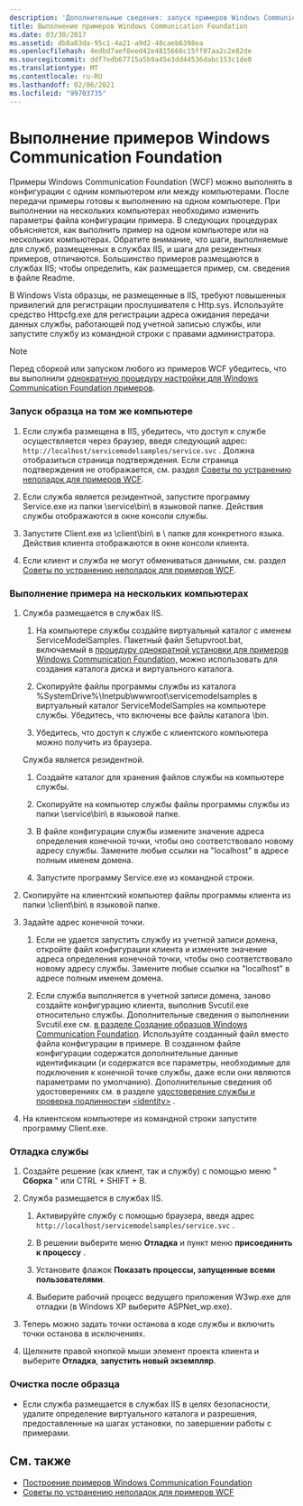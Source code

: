 ```yaml
---
description: 'Дополнительные сведения: запуск примеров Windows Communication Foundation'
title: Выполнение примеров Windows Communication Foundation
ms.date: 03/30/2017
ms.assetid: db8a83da-95c1-4a21-a9d2-48caeb6398ea
ms.openlocfilehash: 4edbd7aef8eed42e4815666c15ff07aa2c2e82de
ms.sourcegitcommit: ddf7edb67715a5b9a45e3dd44536dabc153c1de0
ms.translationtype: MT
ms.contentlocale: ru-RU
ms.lasthandoff: 02/06/2021
ms.locfileid: "99703735"
---
```

# <a name="running-the-windows-communication-foundation-samples"></a>Выполнение примеров Windows Communication Foundation

Примеры Windows Communication Foundation (WCF) можно выполнять в конфигурации с одним компьютером или между компьютерами. После передачи примеры готовы к выполнению на одном компьютере. При выполнении на нескольких компьютерах необходимо изменить параметры файла конфигурации примера. В следующих процедурах объясняется, как выполнить пример на одном компьютере или на нескольких компьютерах. Обратите внимание, что шаги, выполняемые для служб, размещенных в службах IIS, и шаги для резидентных примеров, отличаются. Большинство примеров размещаются в службах IIS; чтобы определить, как размещается пример, см. сведения в файле Readme.  
  
 В Windows Vista образцы, не размещенные в IIS, требуют повышенных привилегий для регистрации прослушивателя с Http.sys. Используйте средство Httpcfg.exe для регистрации адреса ожидания передачи данных службы, работающей под учетной записью службы, или запустите службу из командной строки с правами администратора.  
  
> [!NOTE]
> Перед сборкой или запуском любого из примеров WCF убедитесь, что вы выполнили [однократную процедуру настройки для Windows Communication Foundation примеров](one-time-setup-procedure-for-the-wcf-samples.md).  
  
### <a name="to-run-the-sample-on-the-same-machine"></a>Запуск образца на том же компьютере  
  
1. Если служба размещена в IIS, убедитесь, что доступ к службе осуществляется через браузер, введя следующий адрес: `http://localhost/servicemodelsamples/service.svc` . Должна отобразиться страница подтверждения. Если страница подтверждения не отображается, см. раздел [Советы по устранению неполадок для примеров WCF](/previous-versions/dotnet/netframework-3.5/ms751511(v=vs.90)).  
  
2. Если служба является резидентной, запустите программу Service.exe из папки \service\bin\ в языковой папке. Действия службы отображаются в окне консоли службы.  
  
3. Запустите Client.exe из \client\bin\ в \\ папке для конкретного языка. Действия клиента отображаются в окне консоли клиента.  
  
4. Если клиент и служба не могут обмениваться данными, см. раздел [Советы по устранению неполадок для примеров WCF](/previous-versions/dotnet/netframework-3.5/ms751511(v=vs.90)).  
  
### <a name="to-run-the-sample-across-machines"></a>Выполнение примера на нескольких компьютерах  
  
1. Служба размещается в службах IIS.  
  
    1. На компьютере службы создайте виртуальный каталог с именем ServiceModelSamples. Пакетный файл Setupvroot.bat, включаемый в [процедуру однократной установки для примеров Windows Communication Foundation,](one-time-setup-procedure-for-the-wcf-samples.md) можно использовать для создания каталога диска и виртуального каталога.  
  
    2. Скопируйте файлы программы службы из каталога %SystemDrive%\Inetpub\wwwroot\servicemodelsamples в виртуальный каталог ServiceModelSamples на компьютере службы. Убедитесь, что включены все файлы каталога \bin.  
  
    3. Убедитесь, что доступ к службе с клиентского компьютера можно получить из браузера.  
  
     Служба является резидентной.  
  
    1. Создайте каталог для хранения файлов службы на компьютере службы.  
  
    2. Скопируйте на компьютер службы файлы программы службы из папки \service\bin\ в языковой папке.  
  
    3. В файле конфигурации службы измените значение адреса определения конечной точки, чтобы оно соответствовало новому адресу службы. Замените любые ссылки на "localhost" в адресе полным именем домена.  
  
    4. Запустите программу Service.exe из командной строки.  
  
2. Скопируйте на клиентский компьютер файлы программы клиента из папки \client\bin\ в языковой папке.  
  
3. Задайте адрес конечной точки.  
  
    1. Если не удается запустить службу из учетной записи домена, откройте файл конфигурации клиента и измените значение адреса определения конечной точки, чтобы оно соответствовало новому адресу службы. Замените любые ссылки на "localhost" в адресе полным именем домена.  
  
    2. Если служба выполняется в учетной записи домена, заново создайте конфигурацию клиента, выполнив Svcutil.exe относительно службы. Дополнительные сведения о выполнении Svcutil.exe см. [в разделе Создание образцов Windows Communication Foundation](building-the-samples.md). Используйте созданный файл вместо файла конфигурации в примере. В созданном файле конфигурации содержатся дополнительные данные идентификации (и содержатся все параметры, необходимые для подключения к конечной точке службы, даже если они являются параметрами по умолчанию). Дополнительные сведения об удостоверениях см. в разделе [удостоверение службы и проверка подлинности](../feature-details/service-identity-and-authentication.md)и [\<identity>](../../configure-apps/file-schema/wcf/identity.md) .  
  
4. На клиентском компьютере из командной строки запустите программу Client.exe.  
  
### <a name="to-debug-a-service"></a>Отладка службы  
  
1. Создайте решение (как клиент, так и службу) с помощью меню " **Сборка** " или CTRL + SHIFT + B.  
  
2. Служба размещается в службах IIS.  
  
    1. Активируйте службу с помощью браузера, введя адрес `http://localhost/servicemodelsamples/service.svc` .  
  
    2. В решении выберите меню **Отладка** и пункт меню **присоединить к процессу** .  
  
    3. Установите флажок **Показать процессы, запущенные всеми пользователями**.  
  
    4. Выберите рабочий процесс ведущего приложения W3wp.exe для отладки (в Windows XP выберите ASPNet_wp.exe).  
  
3. Теперь можно задать точки останова в коде службы и включить точки останова в исключениях.  
  
4. Щелкните правой кнопкой мыши элемент проекта клиента и выберите **Отладка**, **запустить новый экземпляр**.  
  
### <a name="to-clean-up-after-the-sample"></a>Очистка после образца  
  
- Если служба размещается в службах IIS в целях безопасности, удалите определение виртуального каталога и разрешения, предоставленные на шагах установки, по завершении работы с примерами.  
  
## <a name="see-also"></a>См. также

- [Построение примеров Windows Communication Foundation](building-the-samples.md)
- [Советы по устранению неполадок для примеров WCF](/previous-versions/dotnet/netframework-3.5/ms751511(v=vs.90))
